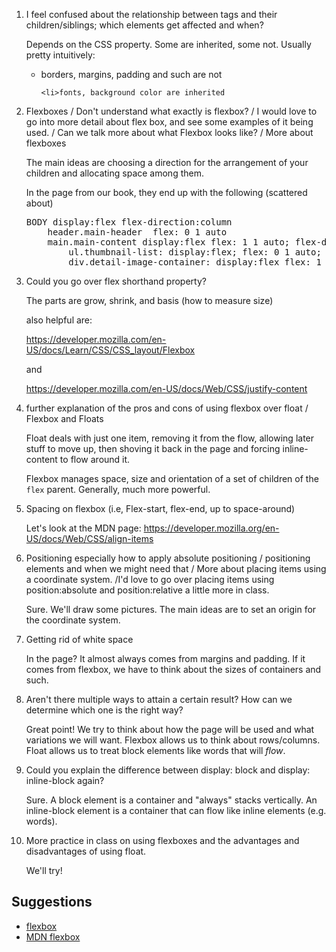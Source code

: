 <ol class="questions">

<li>I feel confused about the relationship between tags and their
children/siblings; which elements get affected and when?

<div class="ans">
<p>Depends on the CSS property. Some are inherited, some not. Usually
pretty intuitively:

<ul>
    <li>borders, margins, padding and such are not
        
    <li>fonts, background color are inherited
</ul>
</div>

<li>Flexboxes / Don't understand what exactly is flexbox?  / I would love
to go into more detail about flex box, and see some examples of it being
used.
/ Can we talk more about what Flexbox looks like?
/ More about flexboxes

<div class="ans"><p>The main ideas are choosing a direction for the
arrangement of your children and allocating space among them.

<p>In the page from our book, they end up with the following (scattered about)

<pre>
BODY display:flex flex-direction:column
    header.main-header  flex: 0 1 auto
    main.main-content display:flex flex: 1 1 auto; flex-direction: column
        ul.thumbnail-list: display:flex; flex: 0 1 auto; 
        div.detail-image-container: display:flex flex: 1 1 auto
</pre>

</div>

<li>Could you go over flex shorthand property?

<div class="ans">
<p>The parts are grow, shrink, and basis (how to measure size)
    
<p>also helpful are:

<a
href="https://developer.mozilla.com/en-US/docs/Learn/CSS/CSS_layout/Flexbox">https://developer.mozilla.com/en-US/docs/Learn/CSS/CSS_layout/Flexbox</a>

and

<a
href="https://developer.mozilla.com/en-US/docs/Web/CSS/justify-content">https://developer.mozilla.com/en-US/docs/Web/CSS/justify-content</a>
</div>


<li>further explanation of the pros and cons of using flexbox over float
/ Flexbox and Floats

<div class="ans">
<p>Float deals with just one item, removing it from the flow, allowing
later stuff to move up, then shoving it back in the page and forcing
inline-content to flow around it.
<p>Flexbox manages space, size and orientation of a set of children of
the <code>flex</code> parent. Generally, much more powerful.
</div>

<li>Spacing on flexbox (i.e, Flex-start, flex-end, up to space-around)
<div class="ans">
<p>Let's look at the MDN page: 
<a href="https://developer.mozilla.org/en-US/docs/Web/CSS/align-items">https://developer.mozilla.org/en-US/docs/Web/CSS/align-items</a>

</div>

<li>Positioning especially how to apply absolute positioning / positioning
elements and when we might need that / More about placing items using a
coordinate system.
/I'd love to go over placing items using position:absolute and
position:relative a little more in class.
    
<div class="ans">
<p>Sure. We'll draw some pictures. The main ideas are to set an origin for
the coordinate system.
</div>

<li>Getting rid of white space
<div class="ans">
<p>In the page? It almost always comes from margins and padding. If it
comes from flexbox, we have to think about the sizes of containers and
such.
</div>

<li>Aren't there multiple ways to attain a certain result? How can we
determine which one is the right way?
<div class="ans">
<p>Great point!  We try to think about how the page will be used and what variations we will want. Flexbox allows us to think about rows/columns. Float allows us to treat block elements like words that will <em>flow</em>.
</div>    

<li>Could you explain the difference between display: block and display:
inline-block again?
<div class="ans">
<p>Sure. A block element is a container and "always" stacks vertically. An
inline-block element is a container that can flow like inline elements
(e.g. words).
</div>

<li>More practice in class on using flexboxes and the advantages and
disadvantages of using float.
<div class="ans">
<p>We'll try! 

</div>

</ol>
<div class="ans"></div>

## Suggestions

* [flexbox](https://css-tricks.com/snippets/css/a-guide-to-flexbox/)
* [MDN flexbox](https://developer.mozilla.org/en-US/docs/Learn/CSS/CSS_layout/Flexbox)
